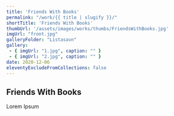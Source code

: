 ```yaml
---
title: 'Friends With Books'
permalink: "/work/{{ title | slugify }}/"
shortTitle: 'Friends With Books'
thumbUrl: '/assets/images/works/thumbs/FriendsWithBooks.jpg'
imgUrl: "front.jpg"
galleryFolder: "Listasavn"
gallery:
 - { imgUrl: "1.jpg", caption: "" }
 - { imgUrl: "2.jpg", caption: "" }
date: 2020-12-06
eleventyExcludeFromCollections: false
---
```



<div class="Grid Grid--gutters Grid--full large-Grid--fit">
  <div class="Grid-cell">
    <div class='headerGroup'>
      <h2>Friends With Books</h2>
      <p>Lorem Ipsum</p>
    </div>
  </div>
</div>